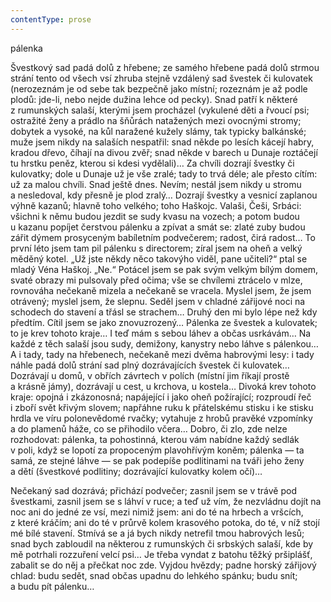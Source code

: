 ```yaml
---
contentType: prose
---
```


<section>

pálenka

Švestkový sad padá dolů z hřebene; ze samého hřebene padá dolů strmou strání tento od všech vsí zhruba stejně vzdálený sad švestek či kulovatek (nerozeznám je od sebe tak bezpečně jako místní; rozeznám je až podle plodů: jde-li, nebo nejde dužina lehce od pecky). Snad patří k některé z rumunských salaší, kterými jsem procházel (vykulené děti a řvoucí psi; ostražité ženy a prádlo na šňůrách natažených mezi ovocnými stromy; dobytek a vysoké, na kůl naražené kužely slámy, tak typicky balkánské; muže jsem nikdy na salaších nespatřil: snad někde po lesích kácejí habry, kradou dřevo, číhají na divou zvěř; snad někde v barech u Dunaje roztáčejí tu hrstku peněz, kterou si kdesi vydělali)… Za chvíli dozrají švestky či kulovatky; dole u Dunaje už je vše zralé; tady to trvá déle; ale přesto cítím: už za malou chvíli. Snad ještě dnes. Nevím; nestál jsem nikdy u stromu a nesledoval, kdy přesně je plod zralý… Dozrají švestky a vesnicí zaplanou výhně kazanů; hlavně toho velkého; toho Haškojc. Valaši, Češi, Srbáci: všichni k němu budou jezdit se sudy kvasu na vozech; a potom budou u kazanu popíjet čerstvou pálenku a zpívat a smát se: zlaté zuby budou zářit dýmem prosyceným babíletním podvečerem; radost, čirá radost… To první léto jsem tam pil pálenku s directorem; zíral jsem na oheň a velký měděný kotel. „Už jste někdy něco takovýho viděl, pane učiteli?“ ptal se mladý Véna Haškoj. „Ne.“ Potácel jsem se pak svým velkým bílým domem, svaté obrazy mi pulsovaly před očima; vše se chvílemi ztrácelo v mlze, rovnováha nečekaně mizela a nečekaně se vracela. Myslel jsem, že jsem otrávený; myslel jsem, že slepnu. Seděl jsem v chladné zářijové noci na schodech do stavení a třásl se strachem… Druhý den mi bylo lépe než kdy předtím. Cítil jsem se jako znovuzrozený… Pálenka ze švestek a kulovatek; to je krev tohoto kraje… I teď mám s sebou láhev a občas usrkávám… Na každé z těch salaší jsou sudy, demižony, kanystry nebo láhve s pálenkou… A i tady, tady na hřebenech, nečekaně mezi dvěma habrovými lesy: i tady náhle padá dolů strání sad plný dozrávajících švestek či kulovatek… Dozrávají u domů, v obřích závrtech v polích (místní jim říkají prostě a krásně jámy), dozrávají u cest, u krchova, u kostela… Divoká krev tohoto kraje: opojná i zkázonosná; napájející i jako oheň požírající; rozproudí řeč i zboří svět křivým slovem; napřáhne ruku k přátelskému stisku i ke stisku hrdla ve víru polonevědomé rvačky; vytahuje z hrobů pravěké vzpomínky a do plamenů háže, co se přihodilo včera… Dobro, či zlo, zde nelze rozhodovat: pálenka, ta pohostinná, kterou vám nabídne každý sedlák v poli, když se lopotí za propoceným plavohřívým koněm; pálenka — ta samá, ze stejné láhve — se pak podepíše podlitinami na tváři jeho ženy a dětí (švestkové podlitiny; dozrávající kulovatky kolem očí)…

Nečekaný sad dozrává; přichází podvečer; zasnil jsem se v trávě pod švestkami, zasnil jsem se s láhví v ruce; a teď už vím, že nezvládnu dojít na noc ani do jedné ze vsí, mezi nimiž jsem: ani do té na hrbech a vršcích, z které kráčím; ani do té v průrvě kolem krasového potoka, do té, v níž stojí mé bílé stavení. Stmívá se a já bych nikdy netrefil tmou habrových lesů; snad bych zabloudil na některou z rumunských či srbských salaší, kde by mě potrhali rozzuření velcí psi… Je třeba vyndat z batohu těžký pršiplášť, zabalit se do něj a přečkat noc zde. Vyjdou hvězdy; padne horský zářijový chlad: budu sedět, snad občas upadnu do lehkého spánku; budu snít; a budu pít pálenku…

</section>
